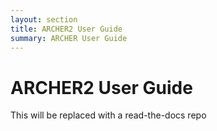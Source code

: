 ```yaml
---
layout: section
title: ARCHER2 User Guide
summary: ARCHER User Guide
---
```


# ARCHER2 User Guide


This will be replaced with a read-the-docs repo

